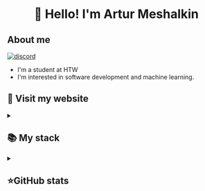 <h1 align="center">👋 Hello! I'm Artur Meshalkin </h1>

## About me
[![discord](https://img.shields.io/badge/contact-me-green?logo=discord&logoColor=white)](https://discordapp.com/users/pianist98)

- I'm a student at HTW 
-  I'm interested in software development and machine learning.


## 🙏 Visit my website
<details align="left">
  <summary><h2><b>📚 My stack</b></h2></summary>
  <p>
    <h3>Langs</h3>
    <img src="https://skillicons.dev/icons?i=py,java,postgres,sqlite,js,html,css&perline=7" />
    <h3>Frameworks / Tools</h3>
    <img src="https://skillicons.dev/icons?i=git,docker,sklearn,tensorflow,threejs,processing,spring,maven,webpack&perline=7" />
    <h3>Software</h3>
    <img src="https://skillicons.dev/icons?i=vscode,idea,eclipse,pycharm,anaconda&perline=7" />
    <br>
  </p>
</details>

<details align="left">
  <summary><h2><b>⭐GitHub stats</b></h2></summary>
  <p>
   <img src="https://github-readme-stats.vercel.app/api/top-langs/?username=mesh98a&theme=default&layout=compact&hide_border=true&bg_color=ffffff00" />
   <br>
   <img src="https://github-readme-stats.vercel.app/api?username=mesh98a&theme=default&show_icons=true&hide_border=true&count_private=true&layout=compact"/>
  </p>
</details>
<!---
mesh98a/mesh98a is a ✨ special ✨ repository because its `README.md` (this file) appears on your GitHub profile.
You can click the Preview link to take a look at your changes.
--->
